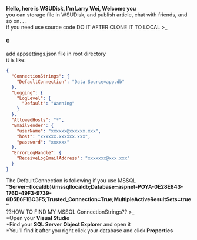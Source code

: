 ﻿**Hello, here is WSUDisk, I'm Larry Wei, Welcome you**  
you can storage file in WSUDisk, and publish article, chat with friends, and so on. . .  
if you need use source code DO IT AFTER CLONE IT TO LOCAL >_  
#### 0  
add appsettings.json file in root directory  
it is like:  
```json
{
  "ConnectionStrings": { 
    "DefaultConnection": "Data Source=app.db"
  },
  "Logging": {
    "LogLevel": {
      "Default": "Warning"
    }
  },
  "AllowedHosts": "*",
  "EmailSender": {
    "userName": "xxxxxx@xxxxxx.xxx",
    "host": "xxxxxx.xxxxxx.xxx",
    "password": "xxxxxx"
  }, 
  "ErrorLogHandle": {
    "ReceiveLogEmailAddress": "xxxxxxx@xxx.xxx"
  }
} 
```   
The DefaultConnection is following if you use MSSQL  
**"Server=(localdb)\\\\mssqllocaldb;Database=aspnet-POYA-0E28E843-176D-49F3-9739-6D5E6F1BC3F5;Trusted_Connection=True;MultipleActiveResultSets=true"**  
??HOW TO FIND MY MSSQL ConnectionStrings?? >_  
*Open your **Visual Studio**  
*Find your **SQL Server Object Explorer** and open it    
*You'll find it after you right click your database and click **Properties**  
 
